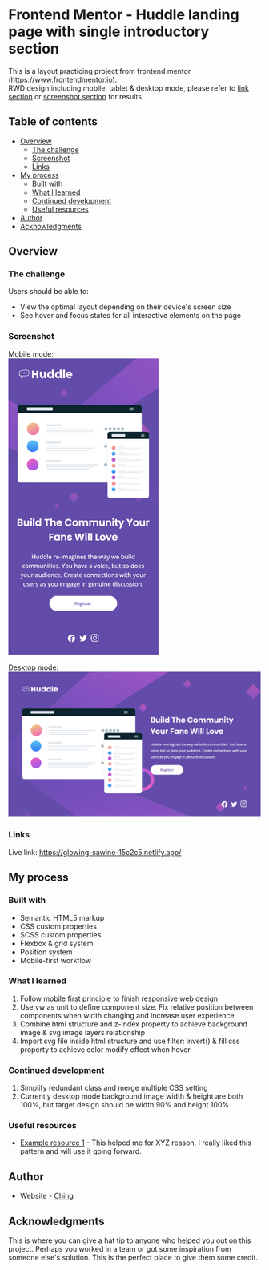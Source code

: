 # Frontend Mentor - Huddle landing page with single introductory section

This is a layout practicing project from frontend mentor (https://www.frontendmentor.io).
<br/>
RWD design including mobile, tablet & desktop mode, please refer to [link section](#links) or [screenshot section](#screenshot) for results.

## Table of contents

- [Overview](#overview)
  - [The challenge](#the-challenge)
  - [Screenshot](#screenshot)
  - [Links](#links)
- [My process](#my-process)
  - [Built with](#built-with)
  - [What I learned](#what-i-learned)
  - [Continued development](#continued-development)
  - [Useful resources](#useful-resources)
- [Author](#author)
- [Acknowledgments](#acknowledgments)

## Overview

### The challenge

Users should be able to:

- View the optimal layout depending on their device's screen size
- See hover and focus states for all interactive elements on the page

### Screenshot

Mobile mode:
<br/>
<img src='./images/Screenshot 2023-10-12 at 20.53.49.png' width=300px>

Desktop mode:
<br/>
<img src='./images/Screenshot 2023-10-12 at 22.22.00.png' width=700px>


### Links

Live link: https://glowing-sawine-15c2c5.netlify.app/

## My process

### Built with

- Semantic HTML5 markup
- CSS custom properties
- SCSS custom properties
- Flexbox & grid system
- Position system
- Mobile-first workflow

### What I learned

1. Follow mobile first principle to finish responsive web design
2. Use vw as unit to define component size. Fix relative position between components when width changing and increase user experience
3. Combine html structure and z-index property to achieve background image & svg image layers relationship
4. Import svg file inside html structure and use filter: invert() & fill css property to achieve color modify effect when hover

### Continued development

1. Simplify redundant class and merge multiple CSS setting
2. Currently desktop mode background image width & height are both 100%, but target design should be width 90% and height 100%

### Useful resources

- [Example resource 1](https://www.example.com) - This helped me for XYZ reason. I really liked this pattern and will use it going forward.

## Author

- Website - [Ching](https://github.com/Ching0810)

## Acknowledgments

This is where you can give a hat tip to anyone who helped you out on this project. Perhaps you worked in a team or got some inspiration from someone else's solution. This is the perfect place to give them some credit.
